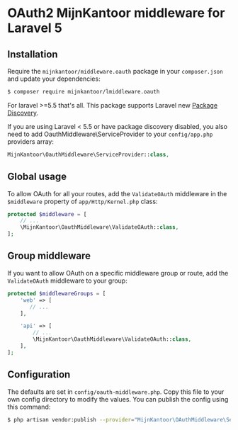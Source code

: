 # OAuth2 MijnKantoor middleware for Laravel 5

## Installation

Require the `mijnkantoor/middleware.oauth` package in your `composer.json` and update your dependencies:
```sh
$ composer require mijnkantoor/lmiddleware.oauth
```

For laravel >=5.5 that's all. This package supports Laravel new [Package Discovery](https://laravel.com/docs/5.5/packages#package-discovery).

If you are using Laravel < 5.5 or have package discovery disabled, you also need to add OauthMiddleware\ServiceProvider to your `config/app.php` providers array:
```php
MijnKantoor\OauthMiddleware\ServiceProvider::class,
```

## Global usage

To allow OAuth for all your routes, add the `ValidateOAuth` middleware in the `$middleware` property of  `app/Http/Kernel.php` class:

```php
protected $middleware = [
    // ...
    \MijnKantoor\OauthMiddleware\ValidateOAuth::class,
];
```

## Group middleware

If you want to allow OAuth on a specific middleware group or route, add the `ValidateOAuth` middleware to your group:

```php
protected $middlewareGroups = [
    'web' => [
       // ...
    ],

    'api' => [
        // ...
        \MijnKantoor\OauthMiddleware\ValidateOAuth::class,
    ],
];
```

## Configuration

The defaults are set in `config/oauth-middleware.php`. Copy this file to your own config directory to modify the values. You can publish the config using this command:
```sh
$ php artisan vendor:publish --provider="MijnKantoor\OAuthMiddleware\ServiceProvider"
```


